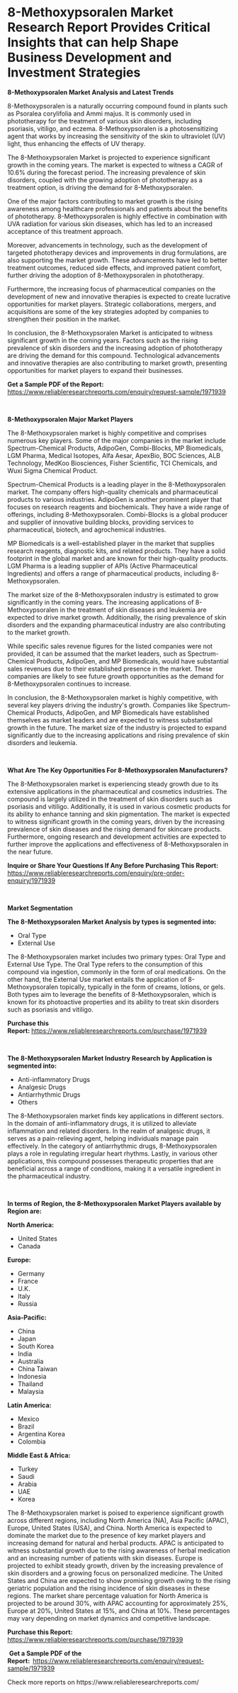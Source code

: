 <p><h1>8-Methoxypsoralen Market Research Report Provides Critical Insights that can help Shape Business Development and Investment Strategies</h1></p><p><strong>8-Methoxypsoralen Market Analysis and Latest Trends</strong></p>
<p><p>8-Methoxypsoralen is a naturally occurring compound found in plants such as Psoralea corylifolia and Ammi majus. It is commonly used in phototherapy for the treatment of various skin disorders, including psoriasis, vitiligo, and eczema. 8-Methoxypsoralen is a photosensitizing agent that works by increasing the sensitivity of the skin to ultraviolet (UV) light, thus enhancing the effects of UV therapy.</p><p>The 8-Methoxypsoralen Market is projected to experience significant growth in the coming years. The market is expected to witness a CAGR of 10.6% during the forecast period. The increasing prevalence of skin disorders, coupled with the growing adoption of phototherapy as a treatment option, is driving the demand for 8-Methoxypsoralen.</p><p>One of the major factors contributing to market growth is the rising awareness among healthcare professionals and patients about the benefits of phototherapy. 8-Methoxypsoralen is highly effective in combination with UVA radiation for various skin diseases, which has led to an increased acceptance of this treatment approach.</p><p>Moreover, advancements in technology, such as the development of targeted phototherapy devices and improvements in drug formulations, are also supporting the market growth. These advancements have led to better treatment outcomes, reduced side effects, and improved patient comfort, further driving the adoption of 8-Methoxypsoralen in phototherapy.</p><p>Furthermore, the increasing focus of pharmaceutical companies on the development of new and innovative therapies is expected to create lucrative opportunities for market players. Strategic collaborations, mergers, and acquisitions are some of the key strategies adopted by companies to strengthen their position in the market.</p><p>In conclusion, the 8-Methoxypsoralen Market is anticipated to witness significant growth in the coming years. Factors such as the rising prevalence of skin disorders and the increasing adoption of phototherapy are driving the demand for this compound. Technological advancements and innovative therapies are also contributing to market growth, presenting opportunities for market players to expand their businesses.</p></p>
<p><strong>Get a Sample PDF of the Report:&nbsp;</strong> <a href="https://www.reliableresearchreports.com/enquiry/request-sample/1971939">https://www.reliableresearchreports.com/enquiry/request-sample/1971939</a></p>
<p>&nbsp;</p>
<p><strong>8-Methoxypsoralen Major Market Players</strong></p>
<p><p>The 8-Methoxypsoralen market is highly competitive and comprises numerous key players. Some of the major companies in the market include Spectrum-Chemical Products, AdipoGen, Combi-Blocks, MP Biomedicals, LGM Pharma, Medical Isotopes, Alfa Aesar, ApexBio, BOC Sciences, ALB Technology, MedKoo Biosciences, Fisher Scientific, TCI Chemicals, and Wuxi Sigma Chemical Product.</p><p>Spectrum-Chemical Products is a leading player in the 8-Methoxypsoralen market. The company offers high-quality chemicals and pharmaceutical products to various industries. AdipoGen is another prominent player that focuses on research reagents and biochemicals. They have a wide range of offerings, including 8-Methoxypsoralen. Combi-Blocks is a global producer and supplier of innovative building blocks, providing services to pharmaceutical, biotech, and agrochemical industries.</p><p>MP Biomedicals is a well-established player in the market that supplies research reagents, diagnostic kits, and related products. They have a solid footprint in the global market and are known for their high-quality products. LGM Pharma is a leading supplier of APIs (Active Pharmaceutical Ingredients) and offers a range of pharmaceutical products, including 8-Methoxypsoralen.</p><p>The market size of the 8-Methoxypsoralen industry is estimated to grow significantly in the coming years. The increasing applications of 8-Methoxypsoralen in the treatment of skin diseases and leukemia are expected to drive market growth. Additionally, the rising prevalence of skin disorders and the expanding pharmaceutical industry are also contributing to the market growth.</p><p>While specific sales revenue figures for the listed companies were not provided, it can be assumed that the market leaders, such as Spectrum-Chemical Products, AdipoGen, and MP Biomedicals, would have substantial sales revenues due to their established presence in the market. These companies are likely to see future growth opportunities as the demand for 8-Methoxypsoralen continues to increase.</p><p>In conclusion, the 8-Methoxypsoralen market is highly competitive, with several key players driving the industry's growth. Companies like Spectrum-Chemical Products, AdipoGen, and MP Biomedicals have established themselves as market leaders and are expected to witness substantial growth in the future. The market size of the industry is projected to expand significantly due to the increasing applications and rising prevalence of skin disorders and leukemia.</p></p>
<p>&nbsp;</p>
<p><strong>What Are The Key Opportunities For 8-Methoxypsoralen Manufacturers?</strong></p>
<p><p>The 8-Methoxypsoralen market is experiencing steady growth due to its extensive applications in the pharmaceutical and cosmetics industries. The compound is largely utilized in the treatment of skin disorders such as psoriasis and vitiligo. Additionally, it is used in various cosmetic products for its ability to enhance tanning and skin pigmentation. The market is expected to witness significant growth in the coming years, driven by the increasing prevalence of skin diseases and the rising demand for skincare products. Furthermore, ongoing research and development activities are expected to further improve the applications and effectiveness of 8-Methoxypsoralen in the near future.</p></p>
<p><strong>Inquire or Share Your Questions If Any Before Purchasing This Report:</strong> <a href="https://www.reliableresearchreports.com/enquiry/pre-order-enquiry/1971939">https://www.reliableresearchreports.com/enquiry/pre-order-enquiry/1971939</a></p>
<p>&nbsp;</p>
<p><strong>Market Segmentation</strong></p>
<p><strong>The 8-Methoxypsoralen Market Analysis by types is segmented into:</strong></p>
<p><ul><li>Oral Type</li><li>External Use</li></ul></p>
<p><p>The 8-Methoxypsoralen market includes two primary types: Oral Type and External Use Type. The Oral Type refers to the consumption of this compound via ingestion, commonly in the form of oral medications. On the other hand, the External Use market entails the application of 8-Methoxypsoralen topically, typically in the form of creams, lotions, or gels. Both types aim to leverage the benefits of 8-Methoxypsoralen, which is known for its photoactive properties and its ability to treat skin disorders such as psoriasis and vitiligo.</p></p>
<p><strong>Purchase this Report:&nbsp;</strong><a href="https://www.reliableresearchreports.com/purchase/1971939">https://www.reliableresearchreports.com/purchase/1971939</a></p>
<p>&nbsp;</p>
<p><strong>The 8-Methoxypsoralen Market Industry Research by Application is segmented into:</strong></p>
<p><ul><li>Anti-inflammatory Drugs</li><li>Analgesic Drugs</li><li>Antiarrhythmic Drugs</li><li>Others</li></ul></p>
<p><p>The 8-Methoxypsoralen market finds key applications in different sectors. In the domain of anti-inflammatory drugs, it is utilized to alleviate inflammation and related disorders. In the realm of analgesic drugs, it serves as a pain-relieving agent, helping individuals manage pain effectively. In the category of antiarrhythmic drugs, 8-Methoxypsoralen plays a role in regulating irregular heart rhythms. Lastly, in various other applications, this compound possesses therapeutic properties that are beneficial across a range of conditions, making it a versatile ingredient in the pharmaceutical industry.</p></p>
<p>&nbsp;</p>
<p><strong>In terms of Region, the 8-Methoxypsoralen Market Players available by Region are:</strong></p>
<p>
    <p> <strong> North America: </strong>
        <ul>
            <li>United States</li>
            <li>Canada</li>
        </ul>
        </p> 
    <p> <strong> Europe: </strong>
        <ul>
            <li>Germany</li>
            <li>France</li>
            <li>U.K.</li>
            <li>Italy</li>
            <li>Russia</li>
        </ul>
        </p> 
    <p> <strong> Asia-Pacific: </strong>
        <ul>
            <li>China</li>
            <li>Japan</li>
            <li>South Korea</li>
            <li>India</li>
            <li>Australia</li>
            <li>China Taiwan</li>
            <li>Indonesia</li>
            <li>Thailand</li>
            <li>Malaysia</li>
        </ul>
        </p> 
    <p> <strong> Latin America: </strong>
        <ul>
            <li>Mexico</li>
            <li>Brazil</li>
            <li>Argentina Korea</li>
            <li>Colombia</li>
        </ul>
        </p> 
    <p> <strong> Middle East & Africa: </strong>
        <ul>
            <li>Turkey</li>
            <li>Saudi</li>
            <li>Arabia</li>
            <li>UAE</li>
            <li>Korea</li>
        </ul>
    </p>
    </p>
<p><p>The 8-Methoxypsoralen market is poised to experience significant growth across different regions, including North America (NA), Asia Pacific (APAC), Europe, United States (USA), and China. North America is expected to dominate the market due to the presence of key market players and increasing demand for natural and herbal products. APAC is anticipated to witness substantial growth due to the rising awareness of herbal medication and an increasing number of patients with skin diseases. Europe is projected to exhibit steady growth, driven by the increasing prevalence of skin disorders and a growing focus on personalized medicine. The United States and China are expected to show promising growth owing to the rising geriatric population and the rising incidence of skin diseases in these regions. The market share percentage valuation for North America is projected to be around 30%, with APAC accounting for approximately 25%, Europe at 20%, United States at 15%, and China at 10%. These percentages may vary depending on market dynamics and competitive landscape.</p></p>
<p><strong>Purchase this Report: </strong><a href="https://www.reliableresearchreports.com/purchase/1971939">https://www.reliableresearchreports.com/purchase/1971939</a></p>
<p>&nbsp;<strong>Get a Sample PDF of the Report:&nbsp;&nbsp;</strong><a href="https://www.reliableresearchreports.com/enquiry/request-sample/1971939">https://www.reliableresearchreports.com/enquiry/request-sample/1971939</a></p>
<p><strong></strong></p>
<p>Check more reports on https://www.reliableresearchreports.com/</p>